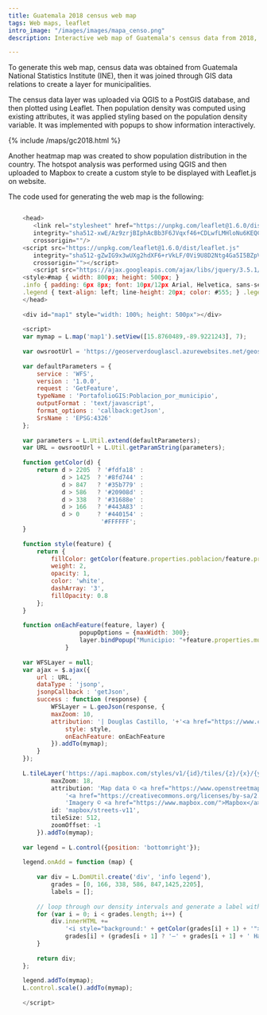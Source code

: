 ```yaml
---
title: Guatemala 2018 census web map
tags: Web maps, leaflet
intro_image: "/images/images/mapa_censo.png"
description: Interactive web map of Guatemala's census data from 2018, using Leaflet.js

---
```

To generate this web map, census data was obtained from Guatemala National Statistics Institute (INE), then it was joined through GIS data relations to create a layer for municipalities.

The census data layer was uploaded via QGIS to a PostGIS database, and then plotted using Leaflet. Then population density was computed using existing attributes, it was applied styling based on the population density variable. It was implemented with popups to show information interactively.

{% include /maps/gc2018.html %}

Another heatmap map was created to show population distribution in the country. The hotspot analysis was performed using QGIS and then uploaded to Mapbox to create a custom style to be displayed with Leaflet.js on website.

The code used for generating the web map is the following:


```javascript

    <head>
       <link rel="stylesheet" href="https://unpkg.com/leaflet@1.6.0/dist/leaflet.css"
       integrity="sha512-xwE/Az9zrjBIphAcBb3F6JVqxf46+CDLwfLMHloNu6KEQCAWi6HcDUbeOfBIptF7tcCzusKFjFw2yuvEpDL9wQ=="
       crossorigin=""/>
    <script src="https://unpkg.com/leaflet@1.6.0/dist/leaflet.js"
       integrity="sha512-gZwIG9x3wUXg2hdXF6+rVkLF/0Vi9U8D2Ntg4Ga5I5BZpVkVxlJWbSQtXPSiUTtC0TjtGOmxa1AJPuV0CPthew=="
       crossorigin=""></script>
       <script src="https://ajax.googleapis.com/ajax/libs/jquery/3.5.1/jquery.min.js"></script>
    <style>#map { width: 800px; height: 500px; }
    .info { padding: 6px 8px; font: 10px/12px Arial, Helvetica, sans-serif; background: white; background: rgba(255,255,255,0.8); box-shadow: 0 0 15px rgba(0,0,0,0.2); border-radius: 5px; } .info h4 { margin: 0 0 5px; color: #777; }
    .legend { text-align: left; line-height: 20px; color: #555; } .legend i { width: 60px; height: 18px; float: left; margin-right: 8px; opacity: 1; }</style>
    </head>
    
    <div id="map1" style="width: 100%; height: 500px"></div>
    
    <script>
    var mymap = L.map('map1').setView([15.8760489,-89.9221243], 7);
    
    var owsrootUrl = 'https://geoserverdouglascl.azurewebsites.net/geoserver/ows';
    
    var defaultParameters = {
        service : 'WFS',
        version : '1.0.0',
        request : 'GetFeature',
        typeName : 'PortafolioGIS:Poblacion_por_municipio',
        outputFormat : 'text/javascript',
        format_options : 'callback:getJson',
        SrsName : 'EPSG:4326'
    };
    
    var parameters = L.Util.extend(defaultParameters);
    var URL = owsrootUrl + L.Util.getParamString(parameters);
    
    function getColor(d) {
        return d > 2205  ? '#fdfa18' :
               d > 1425  ? '#8fd744' :
               d > 847   ? '#35b779' :
               d > 586   ? '#20908d' :
               d > 338   ? '#31688e' :
               d > 166   ? '#443A83' :
               d > 0     ? '#440154' :
                          '#FFFFFF';
    }
    
    function style(feature) {
        return {
            fillColor: getColor(feature.properties.poblacion/feature.properties.shape_area*1000000),
            weight: 2,
            opacity: 1,
            color: 'white',
            dashArray: '3',
            fillOpacity: 0.8
        };
    }
    
    function onEachFeature(feature, layer) {
                    popupOptions = {maxWidth: 300};
                    layer.bindPopup("Municipio: "+feature.properties.municipio+"</b><br> Población: "+feature.properties.poblacion+" Hab.",popupOptions);
                }
    
    var WFSLayer = null;
    var ajax = $.ajax({
        url : URL,
        dataType : 'jsonp',
        jsonpCallback : 'getJson',
        success : function (response) {
            WFSLayer = L.geoJson(response, {
    	    maxZoom: 10,
    	    attribution: '| Douglas Castillo, '+'<a href="https://www.censopoblacion.gt/">INE Guatemala</a> ',
                style: style,
                onEachFeature: onEachFeature
            }).addTo(mymap);
        }
    });
    
    L.tileLayer('https://api.mapbox.com/styles/v1/{id}/tiles/{z}/{x}/{y}?access_token='MAPBOX_TOKEN', {crs: L.CRS.EPSG3857,
    		maxZoom: 18,
    		attribution: 'Map data © <a href="https://www.openstreetmap.org/">OpenStreetMap</a> contributors, ' +
    			'<a href="https://creativecommons.org/licenses/by-sa/2.0/">CC-BY-SA</a>, ' +
    			'Imagery © <a href="https://www.mapbox.com/">Mapbox</a>',
    		id: 'mapbox/streets-v11',
    		tileSize: 512,
    		zoomOffset: -1
    	}).addTo(mymap);
    
    var legend = L.control({position: 'bottomright'});
    
    legend.onAdd = function (map) {
    
        var div = L.DomUtil.create('div', 'info legend'),
            grades = [0, 166, 338, 586, 847,1425,2205],
            labels = [];
    
        // loop through our density intervals and generate a label with a colored square for each interval
        for (var i = 0; i < grades.length; i++) {
            div.innerHTML +=
                '<i style="background:' + getColor(grades[i] + 1) + '"></i> ' +
                grades[i] + (grades[i + 1] ? '–' + grades[i + 1] + ' Hab/km²<br>' : '+');
        }
    
        return div;
    };
    
    legend.addTo(mymap);
    L.control.scale().addTo(mymap);
    
    </script>
```

